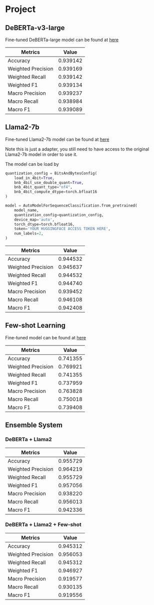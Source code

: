 # Project

## DeBERTa-v3-large
Fine-tuned DeBERTa-large model can be found at [here](https://huggingface.co/kwang123/deberta-large-ReqORNot)

| Metrics | Value |
| --- | --- |
| Accuracy | 0.939142 |
| Weighted Precision | 0.939169	 |
| Weighted Recall | 0.939142 |
| Weighted F1 | 0.939134 |
| Macro Precision | 0.939237 |
| Macro Recall | 0.938984 |
| Macro F1 | 0.939089 |

## Llama2-7b
Fine-tuned Llama2-7b model can be found at [here](https://huggingface.co/kwang123/llama2-7b-ReqORNot)

Note this is just a adapter, you still need to have access to the original Llama2-7b model in order to use it.

The model can be load by
```python
quantization_config = BitsAndBytesConfig(
    load_in_4bit=True,
    bnb_4bit_use_double_quant=True,
    bnb_4bit_quant_type="nf4",
    bnb_4bit_compute_dtype=torch.bfloat16
)

model = AutoModelForSequenceClassification.from_pretrained(
    model_name,
    quantization_config=quantization_config,
    device_map='auto',
    torch_dtype=torch.bfloat16,
    token='YOUR HUGGINGFACE ACCESS TOKEN HERE',
    num_labels=2,
)
```

| Metrics | Value |
| --- | --- |
| Accuracy | 0.944532 |
| Weighted Precision | 0.945637	 |
| Weighted Recall | 0.944532 |
| Weighted F1 | 0.944740 |
| Macro Precision | 0.939452 |
| Macro Recall | 0.946108 |
| Macro F1 | 0.942408 |

## Few-shot Learning

Fine-tuned model can be found at [here](https://huggingface.co/kwang123/roberta-large-setfit-ReqORNot)

| Metrics | Value |
| --- | --- |
| Accuracy | 0.741355 |
| Weighted Precision | 0.769921	 |
| Weighted Recall | 0.741355 |
| Weighted F1 | 0.737959 |
| Macro Precision | 0.763828 |
| Macro Recall | 0.750018 |
| Macro F1 | 0.739408 |

## Ensemble System

### DeBERTa + Llama2

| Metrics | Value |
| --- | --- |
| Accuracy | 0.955729 |
| Weighted Precision | 0.964219	 |
| Weighted Recall | 0.955729 |
| Weighted F1 | 0.957056 |
| Macro Precision | 0.938220 |
| Macro Recall | 0.956013 |
| Macro F1 | 0.942336 |

### DeBERTa + Llama2 + Few-shot

| Metrics | Value |
| --- | --- |
| Accuracy | 0.945312 |
| Weighted Precision | 0.956053	 |
| Weighted Recall | 0.945312 |
| Weighted F1 | 0.946927 |
| Macro Precision | 0.919577 |
| Macro Recall | 0.930135 |
| Macro F1 | 0.919556 |
